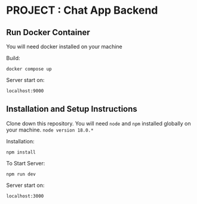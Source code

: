 # PROJECT : Chat App Backend

## Run Docker Container

You will need docker installed on your machine

Build:

`docker compose up`

Server start on:

`localhost:9000`

## Installation and Setup Instructions

Clone down this repository. You will need `node` and `npm` installed globally on your machine. `node version 18.0.*`

Installation:

`npm install`

To Start Server:

`npm run dev`

Server start on:

`localhost:3000`
